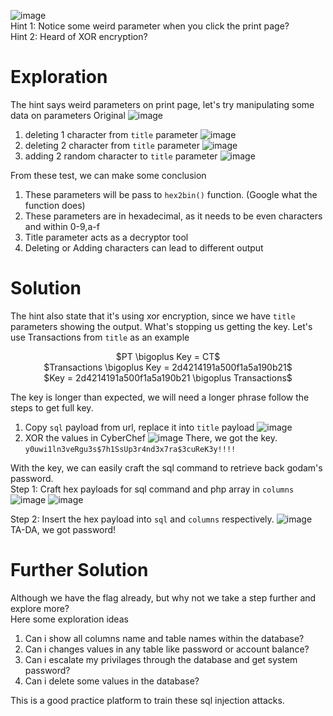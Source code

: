 ![image](https://github.com/user-attachments/assets/fa9b060e-a444-4ed0-8c16-b16325ba94b8)
<br>Hint 1: Notice some weird parameter when you click the print page?
<br>Hint 2: Heard of XOR encryption?

# Exploration
The hint says weird parameters on print page, let's try manipulating some data on parameters
Original
![image](https://github.com/user-attachments/assets/e9ddb3e9-8cf7-47ba-b520-06f90c7ef4b2)

1. deleting 1 character from ```title``` parameter
![image](https://github.com/user-attachments/assets/ceaab1fa-2a51-4e69-b368-f8d5b02c2626)
2. deleting 2 character from ```title``` parameter
![image](https://github.com/user-attachments/assets/f85a5a09-7fe6-4bfd-b17e-c6ea486a36fb)
3. adding 2 random character to ```title``` parameter
![image](https://github.com/user-attachments/assets/347d7bbe-7d2c-438b-ab00-0fa52a776e96)

From these test, we can make some conclusion
1. These parameters will be pass to ```hex2bin()``` function. (Google what the function does)
2. These parameters are in hexadecimal, as it needs to be even characters and within 0-9,a-f
3. Title parameter acts as a decryptor tool
4. Deleting or Adding characters can lead to different output

# Solution
The hint also state that it's using xor encryption, since we have ```title``` parameters showing the output. What's stopping us getting the key.
Let's use Transactions from ```title``` as an example
<p align="center">
$PT \bigoplus Key = CT$ <br />
$Transactions \bigoplus Key = 2d4214191a500f1a5a190b21$<br />
$Key = 2d4214191a500f1a5a190b21 \bigoplus Transactions$<br />
</p>

The key is longer than expected, we will need a longer phrase follow the steps to get full key.
1. Copy ```sql``` payload from url, replace it into ```title``` payload
![image](https://github.com/user-attachments/assets/00250797-d902-4db3-a82f-6d7a159c91d8)
2. XOR the values in CyberChef
![image](https://github.com/user-attachments/assets/96f85645-c514-48ee-90d7-9f454087e5ac)
There, we got the key. ```y0uwi1ln3veRgu3s$7h1SsUp3r4nd3x7ra$3cuReK3y!!!!```

With the key, we can easily craft the sql command to retrieve back godam's password.
<br>Step 1: Craft hex payloads for sql command and php array in ```columns```
![image](https://github.com/user-attachments/assets/00e57d6c-409e-43ee-8281-466085ca0665)
![image](https://github.com/user-attachments/assets/d8ca8ef1-6cb0-45fb-9450-3a7ee374c72e)

Step 2: Insert the hex payload into ```sql``` and ```columns``` respectively.
![image](https://github.com/user-attachments/assets/01d0a557-8830-41d5-ac64-5f2146fb098a)
TA-DA, we got password!

# Further Solution
Although we have the flag already, but why not we take a step further and explore more?
<br> Here some exploration ideas
1. Can i show all columns name and table names within the database?
2. Can i changes values in any table like password or account balance?
3. Can i escalate my privilages through the database and get system password?
4. Can i delete some values in the database?

This is a good practice platform to train these sql injection attacks.
